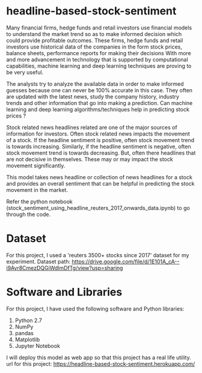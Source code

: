 # headline-based-stock-sentiment

Many financial firms, hedge funds and retail investors use financial models to understand the market trend so as to make informed decision which could provide profitable outcomes. These firms, hedge funds and retail investors use historical data of the companies in the form stock prices, balance sheets, performance reports for making their decisions With more and more advancement in technology that is supported by computational capabilities, machine learning and deep learning techniques are proving to be very useful.

The analysts try to analyze the available data in order to make informed guesses because one can never be 100% accurate in this case. They often are updated with the latest news, study the company history, industry trends and other information that go into making a prediction. Can machine learning and deep learning algorithms/techniques help in predicting stock prices ?

Stock related news headlines related are one of the major sources of information for investors. Often stock related news impacts the movement of a stock. If the headline sentiment is positive, often stock movement trend is towards increasing. Similarly, if the headline sentiment is negative, often stock movement trend is towards decreasing. But, often there headlines that are not decisive in themselves. These may or may impact the stock movement significantly.

This model takes news headline or collection of news headlines for a stock and provides an overall sentiment that can be helpful in predicting the stock movement in the market.

Refer the python notebook (stock_sentiment_using_headline_reuters_2017_onwards_data.ipynb) to go through the code. 

# Dataset

For this project, I used a 'reuters 3500+ stocks since 2017' dataset for my experiment. 
Dataset path: https://drive.google.com/file/d/1E101A_cA--i9Ayr8CmezDQGiWdImDfTg/view?usp=sharing

# Software and Libraries

For this project, I have used the following software and Python libraries:

1. Python 2.7
2. NumPy
3. pandas
4. Matplotlib
5. Jupyter Notebook

I will deploy this model as web app so that this project has a real life utility. 
url for this project: https://headline-based-stock-sentiment.herokuapp.com/


